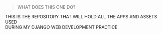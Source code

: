 > WHAT DOES THIS ONE DO?

THIS IS THE REPOSITORY THAT WILL HOLD ALL THE APPS AND ASSETS USED
<br>
DURING MY DJANGO WEB DEVELOPMENT PRACTICE
